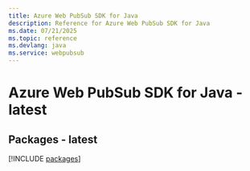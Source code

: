 ```yaml
---
title: Azure Web PubSub SDK for Java
description: Reference for Azure Web PubSub SDK for Java
ms.date: 07/21/2025
ms.topic: reference
ms.devlang: java
ms.service: webpubsub
---
```

# Azure Web PubSub SDK for Java - latest
## Packages - latest
[!INCLUDE [packages](web-pubsub-index.md)]